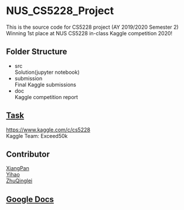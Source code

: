 # NUS_CS5228_Project  
This is the source code for CS5228 project (AY 2019/2020 Semester 2)   
Winning 1st place at NUS CS5228 in-class Kaggle competition 2020!
## Folder Structure
- src  
	Solution(jupyter notebook)  
- submission  
	Final Kaggle submissions  
- doc  
	Kaggle competition report 
## [Task](https://www.kaggle.com/c/cs5228)
https://www.kaggle.com/c/cs5228  
Kaggle Team: Exceed50k
## Contributor  
[XiangPan](https://github.com/Xiang-Pan)  
[Yihao](https://github.com/Vincentwei1021)  
[ZhuQinglei](https://github.com/ZhuQinglei)

## [Google Docs](https://docs.google.com/document/d/1W6jIvFtX8nyxv8nMnLYfKLoAtyhfCOEJm2UM9hVqRqk/edit?usp=sharing)  


